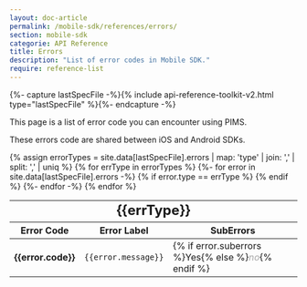 ```yaml
---
layout: doc-article
permalink: /mobile-sdk/references/errors/
section: mobile-sdk
categorie: API Reference
title: Errors
description: "List of error codes in Mobile SDK."
require: reference-list
---
```


{%- capture lastSpecFile -%}{% include api-reference-toolkit-v2.html type="lastSpecFile" %}{%- endcapture -%}


This page is a list of error code you can encounter using PIMS. 

These errors code are shared between iOS and Android SDKs.

<style>
    .api-col-title th{
        font-style: normal !important;
    }
    .api-table td:first-of-type, .api-table td:nth {
        text-align: center;
    }
    .na-value {
        color: darkgrey
    }
    .api-table-header-title {
       line-height: 1 !important;
       padding-top: 6rem !important;
        margin-top: -5.90rem !important;
        margin-bottom: .25rem !important;
    }

    .api-table-header-title .bd-anchor-name {
        font-size: 1.3rem;
        font-weight: 600;
        color: white;
    }

    .api-table-header-title .bd-anchor-link {
        color: transparent !important;
        font-size: 1rem;
    }
</style>

<div class="dropdown-api-get">
    <div class="api-content" style="border-top: none">
        <div class="api-table">
            <table>
                {% assign errorTypes = site.data[lastSpecFile].errors | map: 'type' | join: ',' | split: ',' | uniq %}
                {% for errType in errorTypes %}
                    <thead>
                        <tr>
                            <th class="api-table-header api-params" colspan="4">
                                <h2 class="api-table-header-title" id="{{errType | slugify}}">
                                    {{errType}}
                                </h2>
                            </th>
                        </tr>
                        <tr class="api-col-title">
                            <th>Error Code</th>
                            <th>Error Label</th>
                            <th>SubErrors</th>
                        </tr>
                    </thead>
                    <tbody>
                        {%- for error in site.data[lastSpecFile].errors -%}
                        <tr>
                            {% if error.type == errType %}
                            <td><strong>{{error.code}}</strong></td>
                            <td><code>{{error.message}}</code></td>
                            <td>{% if error.suberrors %}Yes{% else %}<em class="na-value">no</em>{% endif %}</td>
                            {% endif %}
                        </tr>
                        {%- endfor -%}
                    </tbody>
                {% endfor %}
            </table>
        </div>
    </div>
</div>